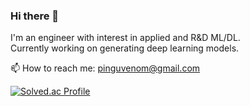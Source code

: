 ### Hi there 👋

I'm an engineer with interest in applied and R&D ML/DL.  
Currently working on generating deep learning models.

📫 How to reach me: pinguvenom@gmail.com

[![Solved.ac Profile](http://mazassumnida.wtf/api/v2/generate_badge?boj=dkfks477)](https://solved.ac/dkfks477/)

